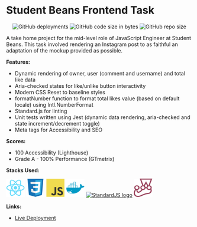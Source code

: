 # Student Beans Frontend Task

<div align="center">

![GitHub deployments](https://img.shields.io/github/deployments/asbhogal/student-beans-frontend-task/production?label=DEPLOYMENT%20STATE&style=for-the-badge&labelColor=000) ![GitHub code size in bytes](https://img.shields.io/github/languages/code-size/asbhogal/student-beans-frontend-task?style=for-the-badge&labelColor=000) ![GitHub repo size](https://img.shields.io/github/repo-size/asbhogal/student-beans-frontend-task?color=blueviolet&style=for-the-badge&labelColor=000)

</div>

A take home project for the mid-level role of JavaScript Engineer at Student Beans. This task involved rendering an Instagram post to as faithful an adaptation of the mockup provided as possible. 

<strong>Features:</strong>
- Dynamic rendering of owner, user (comment and username) and total like data
- Aria-checked states for like/unlike button interactivity
- Modern CSS Reset to baseline styles
- formatNumber function to format total likes value (based on default locale) using Intl.NumberFormat
- Standard.js for linting
- Unit tests written using Jest (dynamic data rendering, aria-checked and state increment/decrement toggle)
- Meta tags for Accessibility and SEO

<strong>Scores:</strong>
- 100 Accessibility (Lighthouse)
- Grade A - 100% Performance (GTmetrix)

<strong>Stacks Used:</strong>

<a target="_blank" rel="noopener noreferrer" href="https://github.com/devicons/devicon/blob/master/icons/react/react-original.svg"><img src="https://github.com/devicons/devicon/blob/master/icons/react/react-original.svg" alt="React logo" width="50" height="50" style="max-width:100%;"></a>
<a target="_blank" rel="noopener noreferrer" href="https://github.com/devicons/devicon/blob/master/icons/css3/css3-original.svg"><img src="https://github.com/devicons/devicon/raw/master/icons/css3/css3-original.svg" alt="CSS3 logo" width="50" height="50" style="max-width:100%;"></a>
<a target="_blank" rel="noopener noreferrer" href="https://github.com/devicons/devicon/blob/master/icons/javascript/javascript-original.svg"><img src="https://github.com/devicons/devicon/raw/master/icons/javascript/javascript-original.svg" alt="JavaScript logo" width="50" height="50" style="max-width:100%;"></a>
<a target="_blank" rel="noopener noreferrer" href="https://github.com/devicons/devicon/blob/master/icons/docker/docker-plain.svg"><img src="https://github.com/devicons/devicon/blob/master/icons/docker/docker-plain.svg" alt="Docker logo" width="50" height="50" style="max-width:100%;"></a>
<a target="_blank" rel="noopener noreferrer" href="https://cdn.rawgit.com/standard/standard/master/sticker.svg"><img src="https://cdn.rawgit.com/standard/standard/master/sticker.svg" alt="StandardJS logo" width="50" height="50" style="max-width:100%;"></a>
<a target="_blank" rel="noopener noreferrer" href="https://github.com/devicons/devicon/blob/master/icons/jest/jest-plain.svg"><img src="https://github.com/devicons/devicon/blob/master/icons/jest/jest-plain.svg" alt="StandardJS logo" width="50" height="50" style="max-width:100%;"></a>

<strong>Links:</strong>
 - <a target="_blank" href="https://student-beans-frontend-task.vercel.app/">Live Deployment</a>